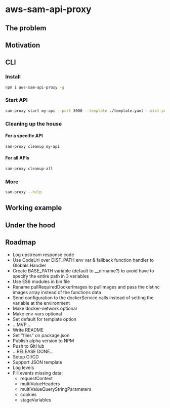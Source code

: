 # aws-sam-api-proxy

## The problem

## Motivation

## CLI

### Install

```bash
npm i aws-sam-api-proxy -g
```

### Start API

```bash
sam-proxy start my-api --port 3000 --template ./template.yaml --dist-path ./dist --env-vars ./fixtures/envVars.json --docker-network my_network
```

### Cleaning up the house

#### For a specific API

```bash
sam-proxy cleanup my-api
```

#### For all APIs

```bash
sam-proxy cleanup-all
```

### More

```bash
sam-proxy --help
```

## Working example

## Under the hood

## Roadmap

- Log upstream response code
- Use CodeUri over DIST_PATH env var & fallback function handler to Globals.Handler
- Create BASE_PATH variable (default to __dirname?) to avoid have to specify the entire path in 3 variables
- Use ES6 modules in bin file
- Rename pullRequiredDockerImages to pullImages and pass the distinc images array instead of the functions data
- Send configuration to the dockerService calls instead of setting the variable at the environment
- Make docker-network optional
- Make env-vars optional
- Set default for template option
- ...MVP...
- Write README
- Set "files" on package.json
- Publish alpha version to NPM
- Push to GitHub
- ...RELEASE DONE...
- Setup CI/CD
- Support JSON template
- Log levels
- Fill events missing data:
  - requestContext
  - multiValueHeaders
  - multiValueQueryStringParameters
  - cookies
  - stageVariables
